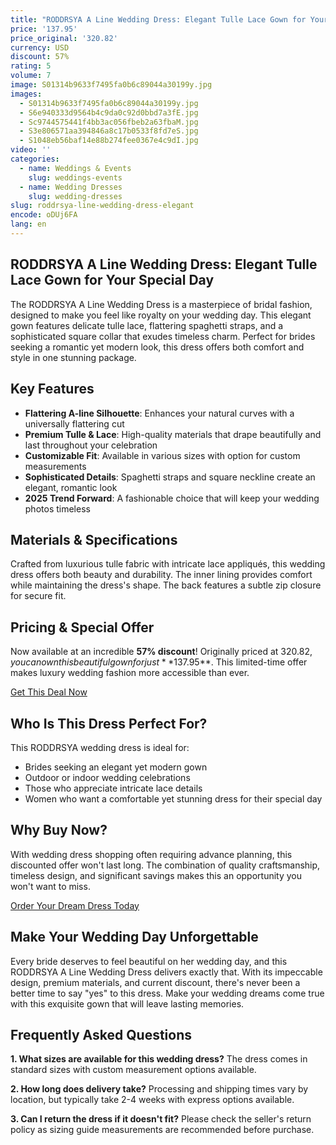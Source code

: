 ```yaml
---
title: "RODDRSYA A Line Wedding Dress: Elegant Tulle Lace Gown for Your Special Day"
price: '137.95'
price_original: '320.82'
currency: USD
discount: 57%
rating: 5
volume: 7
image: S01314b9633f7495fa0b6c89044a30199y.jpg
images:
  - S01314b9633f7495fa0b6c89044a30199y.jpg
  - S6e940333d9564b4c9da0c92d0bbd7a3fE.jpg
  - Sc9744575441f4bb3ac056fbeb2a63fbaM.jpg
  - S3e806571aa394846a8c17b0533f8fd7eS.jpg
  - S1048eb56baf14e88b274fee0367e4c9dI.jpg
video: ''
categories:
  - name: Weddings & Events
    slug: weddings-events
  - name: Wedding Dresses
    slug: wedding-dresses
slug: roddrsya-line-wedding-dress-elegant
encode: oDUj6FA
lang: en
---
```


<h2>RODDRSYA A Line Wedding Dress: Elegant Tulle Lace Gown for Your Special Day</h2>

The RODDRSYA A Line Wedding Dress is a masterpiece of bridal fashion, designed to make you feel like royalty on your wedding day. This elegant gown features delicate tulle lace, flattering spaghetti straps, and a sophisticated square collar that exudes timeless charm. Perfect for brides seeking a romantic yet modern look, this dress offers both comfort and style in one stunning package.

<h2>Key Features</h2>

- **Flattering A-line Silhouette**: Enhances your natural curves with a universally flattering cut
- **Premium Tulle & Lace**: High-quality materials that drape beautifully and last throughout your celebration
- **Customizable Fit**: Available in various sizes with option for custom measurements
- **Sophisticated Details**: Spaghetti straps and square neckline create an elegant, romantic look
- **2025 Trend Forward**: A fashionable choice that will keep your wedding photos timeless

<h2>Materials & Specifications</h2>

Crafted from luxurious tulle fabric with intricate lace appliqués, this wedding dress offers both beauty and durability. The inner lining provides comfort while maintaining the dress's shape. The back features a subtle zip closure for secure fit.

<h2>Pricing & Special Offer</h2>

Now available at an incredible **57% discount**! Originally priced at $320.82, you can own this beautiful gown for just **$137.95**. This limited-time offer makes luxury wedding fashion more accessible than ever.

<div class="flex justify-center my-2">
  <a href="https://buy.csgad.com/oDUj6FA" rel="nofollow sponsored" target="_blank" class="py-2 px-4 rounded-md text-white font-semibold bg-gradient-to-r from-[#f73c22] to-[#ff7b48]">Get This Deal Now</a>
</div>

<h2>Who Is This Dress Perfect For?</h2>

This RODDRSYA wedding dress is ideal for:
- Brides seeking an elegant yet modern gown
- Outdoor or indoor wedding celebrations
- Those who appreciate intricate lace details
- Women who want a comfortable yet stunning dress for their special day

<h2>Why Buy Now?</h2>

With wedding dress shopping often requiring advance planning, this discounted offer won't last long. The combination of quality craftsmanship, timeless design, and significant savings makes this an opportunity you won't want to miss.

<div class="flex justify-center my-2">
  <a href="https://buy.csgad.com/oDUj6FA" rel="nofollow sponsored" target="_blank" class="py-2 px-4 rounded-md text-white font-semibold bg-gradient-to-r from-[#f73c22] to-[#ff7b48]">Order Your Dream Dress Today</a>
</div>

<h2>Make Your Wedding Day Unforgettable</h2>

Every bride deserves to feel beautiful on her wedding day, and this RODDRSYA A Line Wedding Dress delivers exactly that. With its impeccable design, premium materials, and current discount, there's never been a better time to say "yes" to this dress. Make your wedding dreams come true with this exquisite gown that will leave lasting memories.

<h2>Frequently Asked Questions</h2>

**1. What sizes are available for this wedding dress?**
The dress comes in standard sizes with custom measurement options available.

**2. How long does delivery take?**
Processing and shipping times vary by location, but typically take 2-4 weeks with express options available.

**3. Can I return the dress if it doesn't fit?**
Please check the seller's return policy as sizing guide measurements are recommended before purchase.